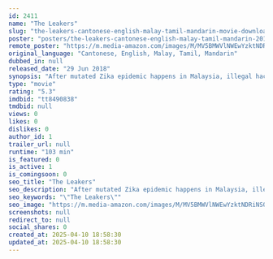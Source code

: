 ```yaml
---
id: 2411
name: "The Leakers"
slug: "the-leakers-cantonese-english-malay-tamil-mandarin-movie-download"
poster: "posters/the-leakers-cantonese-english-malay-tamil-mandarin-2018.jpg"
remote_poster: "https://m.media-amazon.com/images/M/MV5BMWVlNWEwYzktNDRiNS00MTkwLWFhYzctZDAzZGQwNTAxMjRmXkEyXkFqcGc@._V1_SX300.jpg"
original_language: "Cantonese, English, Malay, Tamil, Mandarin"
dubbed_in: null
released_date: "29 Jun 2018"
synopsis: "After mutated Zika epidemic happens in Malaysia, illegal hacker group 'The Leakers' network with Hong Kong police David tries to disclose pharmaceutical company AMANAH Malaysia's conspiracy and crimes."
type: "movie"
rating: "5.3"
imdbid: "tt8490838"
tmdbid: null
views: 0
likes: 0
dislikes: 0
author_id: 1
trailer_url: null
runtime: "103 min"
is_featured: 0
is_active: 1
is_comingsoon: 0
seo_title: "The Leakers"
seo_description: "After mutated Zika epidemic happens in Malaysia, illegal hacker group 'The Leakers' network with Hong Kong police David tries to disclose pharmaceutical company AMANAH Malaysia's conspiracy and crimes."
seo_keywords: "\"The Leakers\""
seo_image: "https://m.media-amazon.com/images/M/MV5BMWVlNWEwYzktNDRiNS00MTkwLWFhYzctZDAzZGQwNTAxMjRmXkEyXkFqcGc@._V1_SX300.jpg"
screenshots: null
redirect_to: null
social_shares: 0
created_at: 2025-04-10 18:58:30
updated_at: 2025-04-10 18:58:30
---
```



